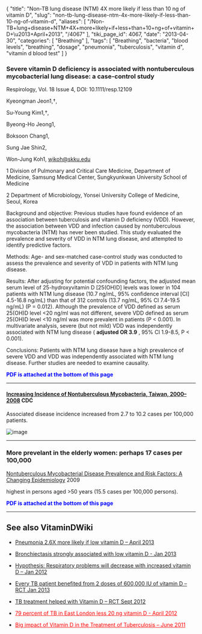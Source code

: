 {
    "title": "Non-TB lung disease (NTM) 4X more likely if less than 10 ng of vitamin D",
    "slug": "non-tb-lung-disease-ntm-4x-more-likely-if-less-than-10-ng-of-vitamin-d",
    "aliases": [
        "/Non-TB+lung+disease+NTM+4X+more+likely+if+less+than+10+ng+of+vitamin+D+\u2013+April+2013",
        "/4067"
    ],
    "tiki_page_id": 4067,
    "date": "2013-04-30",
    "categories": [
        "Breathing"
    ],
    "tags": [
        "Breathing",
        "bacteria",
        "blood levels",
        "breathing",
        "dosage",
        "pneumonia",
        "tuberculosis",
        "vitamin d",
        "vitamin d blood test"
    ]
}


### Severe vitamin D deficiency is associated with nontuberculous mycobacterial lung disease: a case-control study

Respirology, Vol. 18 Issue 4, DOI: 10.1111/resp.12109

Kyeongman Jeon1,†,

Su-Young Kim1,†,

Byeong-Ho Jeong1,

Boksoon Chang1,

Sung Jae Shin2,

Won-Jung Koh1, wjkoh@skku.edu

1     Division of Pulmonary and Critical Care Medicine, Department of Medicine, Samsung Medical Center, Sungkyunkwan University School of Medicine

2     Department of Microbiology, Yonsei University College of Medicine, Seoul, Korea

Background and objective: Previous studies have found evidence of an association between tuberculosis and vitamin D deficiency (VDD). However, the association between VDD and infection caused by nontuberculous mycobacteria (NTM) has never been studied. This study evaluated the prevalence and severity of VDD in NTM lung disease, and attempted to identify predictive factors.

Methods: Age- and sex-matched case-control study was conducted to assess the prevalence and severity of VDD in patients with NTM lung disease.

Results: After adjusting for potential confounding factors, the adjusted mean serum level of 25-hydroxyvitamin D <span>[25(OH)D]</span> levels was lower in 104 patients with NTM lung disease (10.7 ng/mL, 95% confidence interval <span>[CI]</span> 4.5-16.8 ng/mL) than that of 312 controls (13.7 ng/mL, 95% CI 7.4-19.5 ng/mL) (P = 0.012). Although the prevalence of VDD defined as serum 25(OH)D level <20 ng/ml was not different, severe VDD defined as serum 25(OH)D level <10 ng/ml was more prevalent in patients (P < 0.001). In multivariate analysis, severe (but not mild) VDD was independently associated with NTM lung disease ( **adjusted OR 3.9** , 95% CI 1.9-8.5, P < 0.001).

Conclusions: Patients with NTM lung disease have a high prevalence of severe VDD and VDD was independently associated with NTM lung disease. Further studies are needed to examine causality.

 **<span style="color:#00F;">PDF is attached at the bottom of this page</span>** 

---

#### [Increasing Incidence of Nontuberculous Mycobacteria, Taiwan, 2000–2008](http://wwwnc.cdc.gov/eid/article/16/2/09-0675_article.htm#tnF1) CDC

Associated disease incidence increased from 2.7 to 10.2 cases per 100,000 patients.

<img src="https://d378j1rmrlek7x.cloudfront.net/attachments/jpeg/ntm.jpg" alt="image">

---

### More prevelant in the elderly women: perhaps 17 cases per 100,000

[Nontuberculous Mycobacterial Disease Prevalence and Risk Factors: A Changing Epidemiology](http://cid.oxfordjournals.org/content/49/12/e124.long) 2009

highest in persons aged >50 years (15.5 cases per 100,000 persons).

 **<span style="color:#00F;">PDF is attached at the bottom of this page</span>** 

---

## See also VitaminDWiki

* [Pneumonia 2.6X more likely if low vitamin D – April 2013](/posts/pneumonia-26x-more-likely-if-low-vitamin-d)

* [Bronchiectasis strongly associated with low vitamin D - Jan 2013](/posts/bronchiectasis-strongly-associated-with-low-vitamin-d)

* [Hypothesis: Respiratory problems will decrease with increased vitamin D – Jan 2012](/posts/hypothesis-respiratory-problems-will-decrease-with-increased-vitamin-d)

* [Every TB patient benefited from 2 doses of 600,000 IU of vitamin D – RCT Jan 2013](/posts/every-tb-patient-benefited-from-2-doses-of-600000-iu-of-vitamin-d-rct)

* [TB treatment helped with Vitamin D – RCT Sept 2012](/posts/tb-treatment-helped-with-vitamin-d-rct)

* <a href="/posts/79-percent-of-tb-in-east-london-less-20-ng-vitamin-d" style="color: red; text-decoration: underline;" title="This post/category does not exist yet: 79 percent of TB in East London less 20 ng vitamin D - April 2012">79 percent of TB in East London less 20 ng vitamin D - April 2012</a>

* <a href="/posts/big-impact-of-vitamin-d-in-the-treatment-of-tuberculosis" style="color: red; text-decoration: underline;" title="This post/category does not exist yet: Big impact of Vitamin D in the Treatment of Tuberculosis – June 2011">Big impact of Vitamin D in the Treatment of Tuberculosis – June 2011</a>